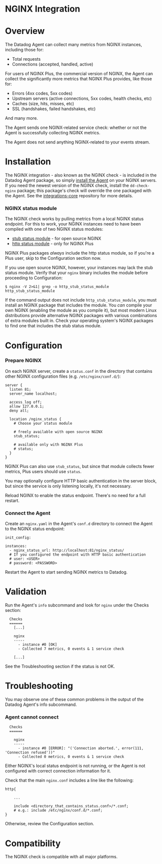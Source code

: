# NGINX Integration

# Overview

The Datadog Agent can collect many metrics from NGINX instances, including those for:

* Total requests
* Connections (accepted, handled, active)

For users of NGINX Plus, the commercial version of NGINX, the Agent can collect the significantly more metrics that NGINX Plus provides, like those for:

* Errors (4xx codes, 5xx codes)
* Upstream servers (active connections, 5xx codes, health checks, etc)
* Caches (size, hits, misses, etc)
* SSL (handshakes, failed handshakes, etc)

And many more.

The Agent sends one NGINX-related service check: whether or not the Agent is successfully collecting NGINX metrics.

The Agent does not send anything NGINX-related to your events stream.

# Installation

The NGINX integration - also known as the NGINX check - is included in the Datadog Agent package, so simply [install the Agent](https://app.datadoghq.com/account/settings#agent) on your NGINX servers. If you need the newest version of the NGINX check, install the `dd-check-nginx` package; this package's check will override the one packaged with the Agent. See the [integrations-core](https://github.com/DataDog/integrations-core#installing-the-integrations) repository for more details.

### NGINX status module

The NGINX check works by pulling metrics from a local NGINX status endpoint. For this to work, your NGINX instances need to have been compiled with one of two NGINX status modules:

* [stub status module](http://nginx.org/en/docs/http/ngx_http_stub_status_module.html) - for open source NGINX
* [http status module](http://nginx.org/en/docs/http/ngx_http_status_module.html) - only for NGINX Plus

NGINX Plus packages _always_ include the http status module, so if you're a Plus user, skip to the Configuration section now.

If you use open source NGINX, however, your instances may lack the stub status module. Verify that your `nginx` binary includes the module before proceeding to Configuration:

```
$ nginx -V 2>&1| grep -o http_stub_status_module
http_stub_status_module
```

If the command output does not include `http_stub_status_module`, you must install an NGINX package that includes the module. You _can_ compile your own NGINX (enabling the module as you compile it), but most modern Linux distributions provide alternative NGINX packages with various combinations of extra modules built in. Check your operating system's NGINX packages to find one that includes the stub status module.

# Configuration

### Prepare NGINX

On each NGINX server, create a `status.conf` in the directory that contains other NGINX configuration files (e.g. `/etc/nginx/conf.d/`):

```
server {
  listen 81;
  server_name localhost;

  access_log off;
  allow 127.0.0.1;
  deny all;

  location /nginx_status {
    # Choose your status module

    # freely available with open source NGINX
    stub_status;

    # available only with NGINX Plus
    # status;
  }
}
```

NGINX Plus can also use `stub_status`, but since that module collects fewer metrics, Plus users should use `status`.

You may optionally configure HTTP basic authentication in the server block, but since the service is only listening locally, it's not necessary.

Reload NGINX to enable the status endpoint. There's no need for a full restart.

### Connect the Agent

Create an `nginx.yaml` in the Agent's `conf.d` directory to connect the Agent to the NGINX status endpoint:

```
init_config:

instances:
  - nginx_status_url: http://localhost:81/nginx_status/
  # If you configured the endpoint with HTTP basic authentication
  # user: <USER>
  # password: <PASSWORD>
```

Restart the Agent to start sending NGINX metrics to Datadog.

# Validation

Run the Agent's `info` subcommand and look for `nginx` under the Checks section:

```
  Checks
  ======
    [...]

    nginx
    -----
      - instance #0 [OK]
      - Collected 7 metrics, 0 events & 1 service check

    [...]
```

See the Troubleshooting section if the status is not OK.

# Troubleshooting

You may observe one of these common problems in the output of the Datadog Agent's info subcommand.

### Agent cannot connect
```
  Checks
  ======
  
    nginx
    -----
      - instance #0 [ERROR]: "('Connection aborted.', error(111, 'Connection refused'))"
      - Collected 0 metrics, 0 events & 1 service check
```

Either NGINX's local status endpoint is not running, or the Agent is not configured with correct connection information for it.

Check that the main `nginx.conf` includes a line like the following:

```
http{
	
	...

	include <directory_that_contains_status.conf>/*.conf;
	# e.g.: include /etc/nginx/conf.d/*.conf;
}
```

Otherwise, review the Configuration section.

# Compatibility

The NGINX check is compatible with all major platforms.
